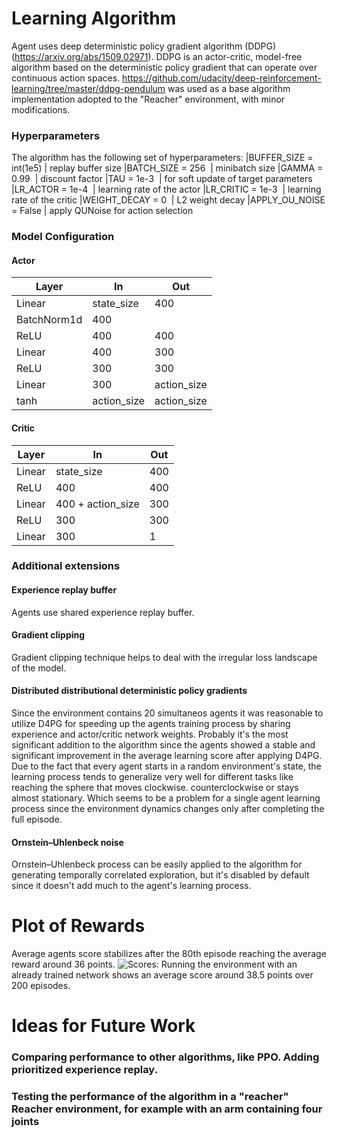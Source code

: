 # Learning Algorithm
Agent uses deep deterministic policy gradient algorithm (DDPG)(https://arxiv.org/abs/1509.02971). DDPG is an actor-critic, model-free algorithm based on the deterministic policy gradient that can operate over continuous action spaces. https://github.com/udacity/deep-reinforcement-learning/tree/master/ddpg-pendulum was used as a base algorithm implementation adopted to the "Reacher" environment, with minor modifications.

### Hyperparameters
The algorithm has the following set of hyperparameters:
|BUFFER_SIZE = int(1e5) | replay buffer size
|BATCH_SIZE = 256  | minibatch size
|GAMMA = 0.99  | discount factor
|TAU = 1e-3  | for soft update of target parameters
|LR_ACTOR = 1e-4  | learning rate of the actor
|LR_CRITIC = 1e-3  | learning rate of the critic
|WEIGHT_DECAY = 0  | L2 weight decay
|APPLY_OU_NOISE = False | apply QUNoise for action selection
### Model Configuration
#### Actor
| Layer | In | Out
| ----------- | ----------- |----------- |
| Linear | state_size | 400
| BatchNorm1d | 400
| ReLU | 400 | 400
| Linear | 400 | 300
| ReLU | 300 | 300
| Linear | 300 | action_size
| tanh | action_size | action_size

#### Critic
| Layer | In | Out
| ----------- | ----------- |----------- |
| Linear | state_size | 400
| ReLU | 400 | 400
| Linear | 400 + action_size | 300
| ReLU | 300 | 300
| Linear | 300 | 1

### Additional extensions
#### Experience replay buffer
Agents use shared experience replay buffer.

#### Gradient clipping
Gradient clipping technique helps to deal with the irregular loss landscape of the model.

#### Distributed distributional deterministic policy gradients
Since the environment contains 20 simultaneos agents it was reasonable to utilize D4PG for speeding up the agents training process by sharing experience and actor/critic network weights. Probably it's the most significant addition to the algorithm since the agents showed a stable and significant improvement in the average learning score after applying D4PG. Due to the fact that every agent starts in a random environment's state, the learning process tends to generalize very well for different tasks like reaching the sphere that moves clockwise. counterclockwise or stays almost stationary. Which seems to be a problem for a single agent learning process since the environment dynamics changes only after completing the full episode.           
#### Ornstein–Uhlenbeck noise
Ornstein–Uhlenbeck process can be easily applied to the algorithm for generating temporally correlated exploration, but it's disabled by default since it doesn't add much to the agent's learning process.

# Plot of Rewards
Average agents score stabilizes after the 80th episode reaching the average reward around 36 points. 
![Scores:](/images/scores.png)
Running the environment with an already trained network shows an average score around 38.5 points over 200 episodes.
# Ideas for Future Work

### Comparing performance to other algorithms, like PPO. Adding prioritized experience replay.
### Testing the performance of the algorithm in a "reacher" Reacher environment, for example with an arm containing four joints 
